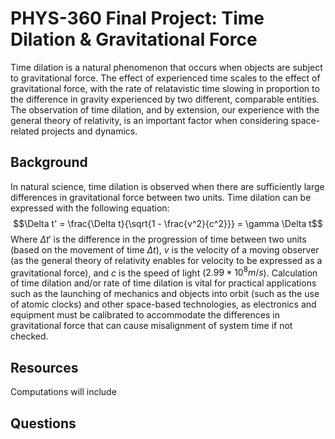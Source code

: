 # PHYS-360 Final Project: Time Dilation & Gravitational Force
Time dilation is a natural phenomenon that occurs when objects are subject to gravitational force. The effect of experienced time scales to the effect of gravitational force, with the rate of relatavistic time slowing in proportion to the difference in gravity experienced by two different, comparable entities. The observation of time dilation, and by extension, our experience with the general theory of relativity, is an important factor when considering space-related projects and dynamics.

## Background

In natural science, time dilation is observed when there are sufficiently large differences in gravitational force between two units. Time dilation can be expressed with the following equation:
$$\Delta t' = \frac{\Delta t}{\sqrt{1 - \frac{v^2}{c^2}}} = \gamma \Delta t$$
Where $\Delta t'$ is the difference in the progression of time between two units (based on the movement of time $\Delta t$), $v$ is the velocity of a moving observer (as the general theory of relativity enables for velocity to be expressed as a gravitational force), and $c$ is the speed of light ($2.99 * 10^8 m/s$). Calculation of time dilation and/or rate of time dilation is vital for practical applications such as the launching of mechanics and objects into orbit (such as the use of atomic clocks) and other space-based technologies, as electronics and equipment must be calibrated to accommodate the differences in gravitational force that can cause misalignment of system time if not checked.

## Resources

Computations will include

## Questions
